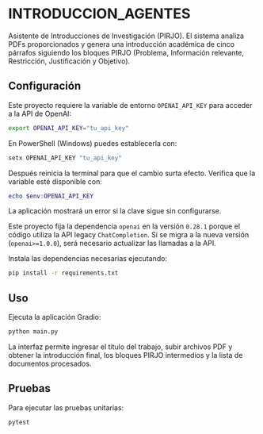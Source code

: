 # INTRODUCCION_AGENTES

Asistente de Introducciones de Investigación (PIRJO). El sistema analiza PDFs proporcionados y genera una introducción académica de cinco párrafos siguiendo los bloques PIRJO (Problema, Información relevante, Restricción, Justificación y Objetivo).

## Configuración

Este proyecto requiere la variable de entorno `OPENAI_API_KEY` para acceder a la API de OpenAI:

```bash
export OPENAI_API_KEY="tu_api_key"
```

En PowerShell (Windows) puedes establecerla con:

```powershell
setx OPENAI_API_KEY "tu_api_key"
```

Después reinicia la terminal para que el cambio surta efecto. Verifica que la variable esté disponible con:

```powershell
echo $env:OPENAI_API_KEY
```

La aplicación mostrará un error si la clave sigue sin configurarse.

Este proyecto fija la dependencia `openai` en la versión `0.28.1` porque el código utiliza la API legacy `ChatCompletion`. Si se migra a la nueva versión (`openai>=1.0.0`), será necesario actualizar las llamadas a la API.

Instala las dependencias necesarias ejecutando:

```bash
pip install -r requirements.txt
```

## Uso

Ejecuta la aplicación Gradio:

```bash
python main.py
```

La interfaz permite ingresar el título del trabajo, subir archivos PDF y obtener la introducción final, los bloques PIRJO intermedios y la lista de documentos procesados.

## Pruebas

Para ejecutar las pruebas unitarias:

```bash
pytest
```
